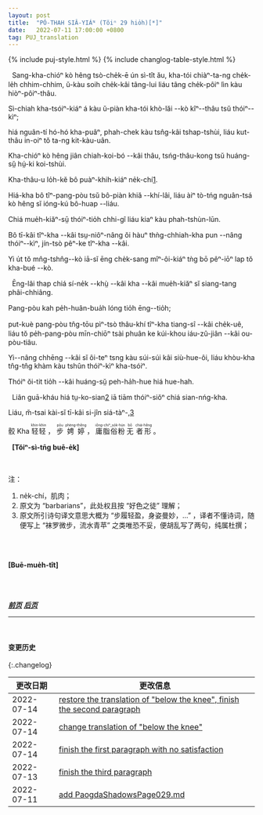 ```yaml
---
layout: post
title:  "PÓ-THAH SIÂ-YIÁᴺ (Tŏiⁿ 29 hio̍h)[*]"
date:   2022-07-11 17:00:00 +0800
tag: PUJ_translation
---
```


{% include puj-style.html %}
{% include changlog-table-style.html %}

<!-- When the feet are completely remodelled, there is a notch in the middle of the sole deep enough to conceal a pennypiece put in edge-wise across the foot. -->
&nbsp;&nbsp;Sang-kha-chióⁿ kò hêng tsò-che̍k-ē ún sì-tît ău, kha-tói chiàⁿ-ta-ng che̍k-le̍h chhim-chhim, ŭ-kàu soih che̍k-kâi tâng-lui liáu tâng che̍k-pôiⁿ lìn kàu hiòⁿ-pôiⁿ-thâu. 
<!-- The four small toes are so twisted that their ends may be seen on the inside of the foot; -->
Sì-chiah kha-tsóiⁿ-kiáⁿ á kàu ŭ-piàn kha-tói khò-lăi &#x002D;&#x002D;kò kîⁿ&#x002D;&#x002D;thâu tsŭ thóiⁿ&#x002D;&#x002D;kìⁿ;
<!-- and the broken and distorted bones of the middle of the foot are pressed into a mass where the instep should be. -->
hiá nguân-tí hó-hó kha-puâⁿ, phah-chek kàu tsn̂g-kâi tshap-tshùi, liáu kut-thâu in-oiⁿ tŏ ta-ng kit-kàu-uân. 
<!-- The shape is like a hen's head, the big toe representing the bill. -->
Kha-chióⁿ kò hêng jiân chiah-koi-bó &#x002D;&#x002D;kâi thâu, tsńg-thâu-kong tsŭ huáng-sṳ̆ hṳ́-ki koi-tshùi.
<!-- There is little beside skin and bone below the knee. -->
Kha-thâu-u lo̍h-kĕ bô puàⁿ-khih-kiáⁿ ne̍k-chí<a href="#note_1" class="note">1</a>. 
<!-- The foot cannot be stood on without its bandages, and can never be restored to its natural shape. -->
Hiá-kha bô tîⁿ-pang-pòu tsŭ bô-piàn khiă &#x002D;&#x002D;khí-lâi, liáu àiⁿ tò-tńg nguân-tsá kò hêng sĭ ióng-kú bô-huap &#x002D;&#x002D;liáu.
<!-- It is a frightful and fetid thing. -->
Chiá mue̍h-kiăⁿ-sṳ̄ thóiⁿ-tio̍h chhi-gî liáu kiaⁿ kàu phah-tshùn-lūn.
<!-- No bound-footed woman ever willingly lets her bare feet be seen, even by those who are maimed like herself. -->
Bô tī-kâi tîⁿ-kha &#x002D;&#x002D;kâi tsṳ-niôⁿ-nâng ŏi hàuⁿ thǹg-chhiah-kha pun &#x002D;&#x002D;nâng thóiⁿ&#x002D;&#x002D;kìⁿ, jín-tsò pêⁿ-ke tîⁿ-kha &#x002D;&#x002D;kâi.
<!-- She wears little cotton shoes when in bed, putting as it were her night-cap on her feet. -->
Yi u̍t tŏ mn̂g-tshn̂g&#x002D;&#x002D;kò iā-sĭ ēng che̍k-sang mîⁿ-ôi-kiáⁿ tǹg bō pêⁿ-iōⁿ lap tŏ kha-bué &#x002D;&#x002D;kò.

<!-- The sepulchre for these mummied feet is very gorgeous. -->
&nbsp;&nbsp;Ēng-lâi thap chiá sí-ne̍k &#x002D;&#x002D;khṳ̀ &#x002D;&#x002D;kâi kha &#x002D;&#x002D;kâi mue̍h-kiăⁿ sĭ siang-tang phâi-chhiâng.
<!-- The bandages and alum-powder are always worn; -->
Pang-pòu kah pe̍h-huân-bua̍h lóng tio̍h ēng&#x002D;&#x002D;tio̍h;
<!-- but the bandages are shortened one-half their length, and fine black ones are often put on over the white ones. -->
put-kuè pang-pòu tn̂g-tōu pìⁿ-tsò thâu-khí tîⁿ-kha tiang-sî &#x002D;&#x002D;kâi che̍k-uê, liáu tŏ pe̍h-pang-pòu mīn-chiōⁿ tsài phuân ke kúi-khou iáu-zû-jiân &#x002D;&#x002D;kâi ou-pòu-tiâu.
<!-- Embroidered satin shoes, with brightly painted heels, are worn, and a neat pantalet covers all but the toe. -->
Yi&#x002D;&#x002D;nâng chhēng &#x002D;&#x002D;kâi sĭ ôi-teⁿ tsng kàu súi-súi kâi siù-hue-ôi, liáu khòu-kha tn̂g-tn̂g khàm kàu tshûn thóiⁿ-kìⁿ kha-tsóiⁿ.
<!-- What is visible appears to be the petal of a field-lily. -->
Thóiⁿ ŏi-tit tio̍h &#x002D;&#x002D;kâi huáng-sṳ̆ peh-ha̍h-hue hiá hue-hah.

<!-- Even outside barbarians often admire this fairy foot. -->
&nbsp;&nbsp;Liân guā-kháu hiá tṳ-ko-sian<a href="#note_2" class="note">2</a> iā tiām thóiⁿ-siŏⁿ chiá sian-nńg-kha.
<!-- Yet the poet cannot say of the owner, -->
Liáu, m̆-tsai kài-sĭ tī-kâi si-jîn siá-tàⁿ-,<a href="#note_3" class="note">3</a>
<!-- "Her foot so light, her step so true, Scarce from the harebell brushed the dew." -->
> <ruby style="ruby-position:over">
<rb class="markup_main">骹</rb>
<rp>(</rp><rt class="markup_over">Kha</rt><rp>)</rp>
</ruby>
<ruby style="ruby-position:over">
<rb class="markup_main">轻轻</rb>
<rp>(</rp><rt class="markup_over">khin-khin</rt><rp>)</rp>
</ruby>，
<ruby style="ruby-position:over">
<rb class="markup_main">步</rb>
<rp>(</rp><rt class="markup_over">pōu</rt><rp>)</rp>
</ruby>
<ruby style="ruby-position:over">
<rb class="markup_main">娉婷</rb>
<rp>(</rp><rt class="markup_over">phèng-thêng</rt><rp>)</rp>
</ruby>，
<ruby style="ruby-position:over">
<rb class="markup_main">庸脂俗粉</rb>
<rp>(</rp><rt class="markup_over">iông-chiⁿ_so̍k-hún</rt><rp>)</rp>
</ruby>
<ruby style="ruby-position:over">
<rb class="markup_main">无</rb>
<rp>(</rp><rt class="markup_over">bô</rt><rp>)</rp>
</ruby>
<ruby style="ruby-position:over">
<rb class="markup_main">者形</rb>
<rp>(</rp><rt class="markup_over">chiá-hêng</rt><rp>)</rp>
</ruby>。
<!-- 注：上句中 “诗句” 纯属杜撰，既然采用口语，“轻” 直接使用白读音而不管是否押韵了，遗憾是 “娉婷” 想不到能押韵的口语说法。 -->

<!-- Her dainty feet toddle and clump, and her gait is exactly that of one walking on the points of the the heels. -->
&nbsp;&nbsp;**[Tŏiⁿ-sì-tn̄g buē-e̍k]**
<!-- Though the Chinese poet compares her motion to that of the swaying willow, one never sees among Chinese women one who walks gracefully. -->
<!-- Those who have natural feet imitate the vacillating hobble of the bound-footed, verifying the Italian proverb, "If you always live with those who are lame, you will yourself learn to limp." -->
<br>

注：
<!-- 文中写膝盖以下皮包骨头，与译者所见有所不同，一度改为脚踝以下，但也许是译者所见为已放脚多年老人的形态，所以再度照原文翻译。 -->
1. <span id="note_1">ne̍k-chí，肌肉；<span>
2. <span id="note_2">原文为 “barbarians”，此处权且按 “好色之徒” 理解；<span>
3. <span id="note_3">原文所引诗句译文意思大概为 “步履轻盈，身姿曼妙，...” ，译者不懂诗词，随便写上 “袜罗微步，流水青苹” 之类唯恐不妥，便胡乱写了两句，纯属杜撰；<span>
<br>

<br>

**[Buē-mue̍h-tît]**

<br>

<br>

***[前页](PagodaShadowsPage028.html)***
***[后页](PagodaShadowsPage030.html)***

---
<br>

#### 变更历史

{:.changelog}

| 更改日期 | 更改信息 |
| --- | --- |
| 2022-07-14 | <a href="https://github.com/DonAnthonyLee/DonAnthonyLee.github.io/commit/4aa10df51f8dc0cbadc15db077b4e1209e59f50a" target="_blank">restore the translation of "below the knee", finish the second paragraph</a> |
| 2022-07-14 | <a href="https://github.com/DonAnthonyLee/DonAnthonyLee.github.io/commit/99b07fe1c9227542f8dc09269f77705d43189d11" target="_blank">change translation of "below the knee"</a> |
| 2022-07-14 | <a href="https://github.com/DonAnthonyLee/DonAnthonyLee.github.io/commit/5470be4982a99a7f1b587d4e5bb36bf8fee13b15" target="_blank">finish the first paragraph with no satisfaction</a> |
| 2022-07-13 | <a href="https://github.com/DonAnthonyLee/DonAnthonyLee.github.io/commit/414ca9ad4dbe6cf7768f73233c2a2c0daf2f9d99" target="_blank">finish the third paragraph</a> |
| 2022-07-11 | <a href="https://github.com/DonAnthonyLee/DonAnthonyLee.github.io/commit/476d0de1787c76416496c7722a2167dfaaefa90d" target="_blank">add PaogdaShadowsPage029.md</a> |
